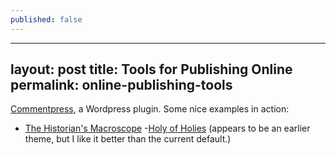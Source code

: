```yaml
---
published: false
---
```


---
layout: post
title: Tools for Publishing Online
permalink: online-publishing-tools
---
[Commentpress](http://futureofthebook.org/commentpress/), a Wordpress plugin. Some nice examples in action:

- [The Historian's Macroscope](http://www.themacroscope.org/?p=1)
-[Holy of Holies](http://futureofthebook.org/mitchellstephens/holyofholies/) (appears to be an earlier theme, but I like it better than the current default.)

